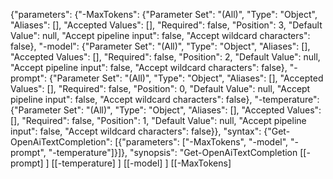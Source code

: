 ﻿{"parameters": {"-MaxTokens": {"Parameter Set": "(All)", "Type": "Object", "Aliases": [], "Accepted Values": [], "Required": false, "Position": 3, "Default Value": null, "Accept pipeline input": false, "Accept wildcard characters": false}, "-model": {"Parameter Set": "(All)", "Type": "Object", "Aliases": [], "Accepted Values": [], "Required": false, "Position": 2, "Default Value": null, "Accept pipeline input": false, "Accept wildcard characters": false}, "-prompt": {"Parameter Set": "(All)", "Type": "Object", "Aliases": [], "Accepted Values": [], "Required": false, "Position": 0, "Default Value": null, "Accept pipeline input": false, "Accept wildcard characters": false}, "-temperature": {"Parameter Set": "(All)", "Type": "Object", "Aliases": [], "Accepted Values": [], "Required": false, "Position": 1, "Default Value": null, "Accept pipeline input": false, "Accept wildcard characters": false}}, "syntax": {"Get-OpenAiTextCompletion": [{"parameters": ["-MaxTokens", "-model", "-prompt", "-temperature"]}]}, "synopsis": "Get-OpenAiTextCompletion [[-prompt] <Object>] [[-temperature] <Object>] [[-model] <Object>] [[-MaxTokens] <Object>] [<CommonParameters>]"}


<!--PowershaiAiDocBlockStart-->
_Automatically translated using PowershAI and AI
_
<!--PowershaiAiDocBlockEnd-->
